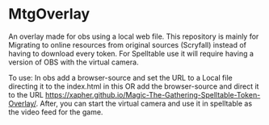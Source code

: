 # MtgOverlay
An overlay made for obs using a local web file. This repository is mainly for Migrating to online resources from original sources (Scryfall) instead of having to download every token.
For Spelltable use it will require having a version of OBS with the virtual camera.

To use:
In obs add a browser-source and set the URL to a Local file directing it to the index.html in this OR add the browser-source and direct it to the URL https://xapher.github.io/Magic-The-Gathering-Spelltable-Token-Overlay/. After, you can start the virtual camera and use it in spelltable as the video feed for the game.
